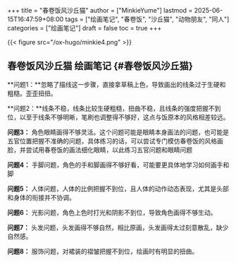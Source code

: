 +++
title = "春卷饭风沙丘猫"
author = ["MinkieYume"]
lastmod = 2025-06-15T16:47:59+08:00
tags = ["绘画笔记", "春卷饭", "沙丘猫", "动物朋友", "同人"]
categories = ["绘画笔记"]
draft = false
toc = true
+++

{{< figure src="/ox-hugo/minkie4.png" >}}


## 春卷饭风沙丘猫 <span class="tag"><span class="____">绘画笔记</span></span> {#春卷饭风沙丘猫}

\*\*问题1：\*\*忽略了描线这一步骤，直接拿草稿上色，导致画出的线条过于生硬和粗糙。歪歪扭扭。

\*\*问题2：\*\*线条不稳，线条比较生硬粗糙，扭曲不稳，且线条的强度把握不到位，以至于线条不够明晰，笔刷也调整得不够好，这点与饭原本的风格相差较远。

****问题3：**** 角色眼睛画得不够灵活。这个问题可能是眼睛本身画法的问题，也可能是五官位置把握不准确的问题，具体练习的话，可以尝试专门模仿春卷饭的风格画脸，并尝试用春卷饭的画法细化眼睛，以此练习五官问题和眼睛问题

****问题4：**** 手脚问题，角色的手和脚画得不够好看，可能要更具体地学习如何画手和脚

****问题5：**** 人体问题，人体的比例把握不到位，且人体的动作动态表现，尤其是头部和身体的衔接并不协调。

****问题6：**** 光影问题，角色上色时打光和阴影不到位，导致角色画得不够生动。

****问题7：**** 头发问题，头发画得不够自然，相比原画，头发画得太过刻意散乱，缺少自然感。

****问题8：**** 服饰问题，对裙装的褶皱把握不到位，绘画时有明显的扭曲。
